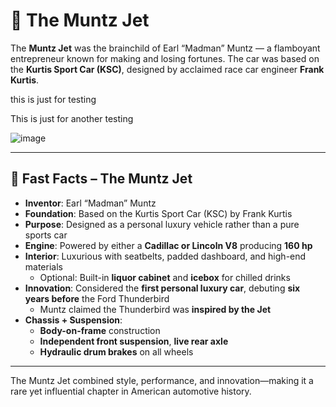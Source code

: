 # 🚗 The Muntz Jet

The **Muntz Jet** was the brainchild of Earl “Madman” Muntz — a flamboyant entrepreneur known for making and losing fortunes. The car was based on the **Kurtis Sport Car (KSC)**, designed by acclaimed race car engineer **Frank Kurtis**.

this is just for testing


This is just for another testing 

![image](https://github.com/user-attachments/assets/8f810699-75fa-4f83-bcf4-e64bf4682283)

---

## 🧠 Fast Facts – The Muntz Jet

- **Inventor**: Earl “Madman” Muntz
- **Foundation**: Based on the Kurtis Sport Car (KSC) by Frank Kurtis
- **Purpose**: Designed as a personal luxury vehicle rather than a pure sports car
- **Engine**: Powered by either a **Cadillac or Lincoln V8** producing **160 hp**
- **Interior**: Luxurious with seatbelts, padded dashboard, and high-end materials  
  - Optional: Built-in **liquor cabinet** and **icebox** for chilled drinks
- **Innovation**: Considered the **first personal luxury car**, debuting **six years before** the Ford Thunderbird
  - Muntz claimed the Thunderbird was **inspired by the Jet**
- **Chassis + Suspension**:
  - **Body-on-frame** construction
  - **Independent front suspension**, **live rear axle**
  - **Hydraulic drum brakes** on all wheels

---

The Muntz Jet combined style, performance, and innovation—making it a rare yet influential chapter in American automotive history.

